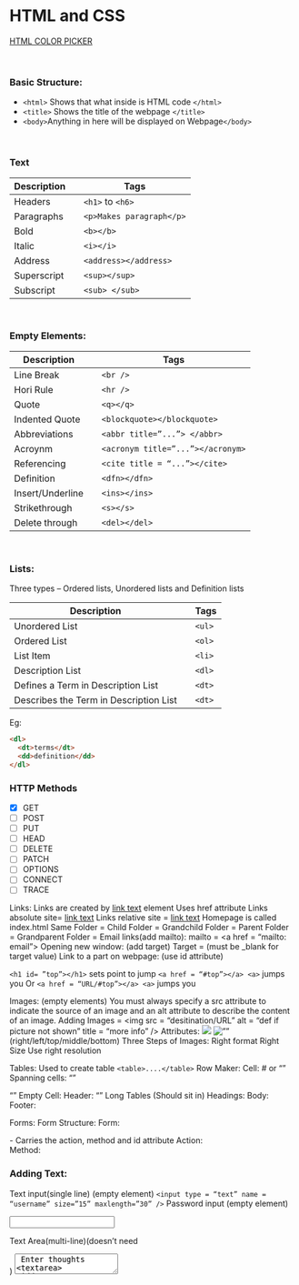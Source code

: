 <head>
    <title>HTML and CSS</title>
    <h1> HTML and CSS</h1>
</head>

<a href ="https://www.w3schools.com/colors/colors_picker.asp">HTML COLOR PICKER </a>

<br/>

**<h3>Basic Structure:</h3>**

- `<html>` Shows that what inside is HTML code `</html>`
- `<title>` Shows the title of the webpage `</title>`
- `<body>`Anything in here will be displayed on Webpage`</body>`

<br/>

**<h3>Text</h3>**

| Description |     | Tags                     |
| ----------- | --- | ------------------------ |
| Headers     |     | `<h1>` to `<h6>`         |
| Paragraphs  |     | `<p>Makes paragraph</p>` |
| Bold        |     | `<b></b> `               |
| Italic      |     | `<i></i>`                |
| Address     |     | `<address></address>`    |
| Superscript |     | `<sup></sup>`            |
| Subscript   |     | `<sub> </sub>`           |

<br/>

**<h3>Empty Elements:</h3>**

| Description      |     | Tags                              |
| ---------------- | --- | --------------------------------- |
| Line Break       |     | `<br />`                          |
| Hori Rule        |     | `<hr />`                          |
| Quote            |     | `<q></q>`                         |
| Indented Quote   |     | `<blockquote></blockquote>`       |
| Abbreviations    |     | `<abbr title=”...”> </abbr>`      |
| Acroynm          |     | `<acronym title=”...”></acronym>` |
| Referencing      |     | `<cite title = “...”></cite>`     |
| Definition       |     | `<dfn></dfn>`                     |
| Insert/Underline |     | `<ins></ins>`                     |
| Strikethrough    |     | `<s></s>`                         |
| Delete through   |     | `<del></del>`                     |

<br/>

<h3><b>Lists:</b></h3>

Three types – Ordered lists, Unordered lists and Definition lists

| Description                            |     | Tags   |
| -------------------------------------- | --- | ------ |
| Unordered List                         |     | `<ul>` |
| Ordered List                           |     | `<ol>` |
| List Item                              |     | `<li>` |
| Description List                       |     | `<dl>` |
| Defines a Term in Description List     |     | `<dt>` |
| Describes the Term in Description List |     | `<dt>` |

Eg:

```html
<dl>
  <dt>terms</dt>
  <dd>definition</dd>
</dl>
```

<h3><b>HTTP Methods</b></h3>

- [x] GET
- [ ] POST
- [ ] PUT
- [ ] HEAD
- [ ] DELETE
- [ ] PATCH
- [ ] OPTIONS
- [ ] CONNECT
- [ ] TRACE

Links:
Links are created by <a href = “url”>link text</a> element
Uses href attribute
Links absolute site= <a href = “www.s.com”>link text</a>
Links relative site = <a href = “home.html”>link text</a>
Homepage is called index.html
Same Folder = <a href = “next.hmtl”></a>
Child Folder = <a href = “doc/next.html”></a>
Grandchild Folder = <a href = ”doc/work/nextnext.html”></a>
Parent Folder = <a href = “../index.html”></a>
Grandparent Folder = <a href = “../../index.html”></a>
Email links(add mailto):
mailto = <a href = “mailto: email”></a>
Opening new window: (add target)
Target = <a href = “URL” target =”_blank”></a> (must be \_blank for target value)
Link to a part on webpage: (use id attribute)

`<h1 id= ”top”></h1>` sets point to jump
`<a href = “#top”></a> <a>` jumps you
Or
`<a href = “URL/#top”></a> <a>` jumps you

Images: (empty elements)
You must always specify a src attribute to indicate the source of an image and an alt attribute to describe the content of an image.
Adding Images = <img src = “desitination/URL” alt = “def if picture not shown” title = “more info” />
Attributes:
<img src = ”” />
<img alt = ”” />
<img tilte = ”” />
<img width = ”” />
<img height = ”” />
<img align = ”” /> (right/left/top/middle/bottom)
Three Steps of Images:
Right format
Right Size
Use right resolution

Tables:
Used to create table `<table>....</table>`
Row Maker: <tr> </tr>
Cell: <td> # or “”</td>
Spanning cells: <td colspan = “#”> “” <td>

<td rowspan = “#”> “” <td>
Empty Cell: <td></td>
Header: <th scope = “col/row”> “”</th>
Long Tables (Should sit in)
Headings: <thead></thead>
Body: <tbody></tbody>
Footer: <tfoot></tfoot>

Forms:
Form Structure:
Form: <form></form> - Carries the action, method and id attribute
Action: <form action = “URL”>
Method: <form action = “URL” method =””>

### Adding Text:

Text input(single line) (empty element)
`<input type = “text” name = “username” size=”15” maxlength=”30” />`
Password input (empty element)

<p> <input type = “password”  name = “password”  size = “15” maxlength = ”30” /> </p>
Text Area(multi-line)(doesn’t need <p>)
<textarea name = “comments” cols =”20” rows = “4”> Enter thoughts <textarea>
Hidden Text:
<input type="hidden" name="bookmark" value="lyrics" />

• Making Choices:
o Radio Buttons(select one)
 <p><input type="radio" name = "genre" value = "pop" checked ="checked"> Pop </p>
o Checkboxes(select one or more)
 <p> <input type="checkbox" name="site" value="itunes" checked="checked" /> Itunes </p>
o Drop-down Boxes
 Select and Options
 Mupltiple lets you select more than one
 <select name="devices" size="3" multiple="multiple">

<option value = "phone"> Phone </option>
<option value = "radio"> Radio </option>
<option value = "computer"> Computer </option>
<option value = "pad"> Pad </option>
</select>
•	Uploading Files:
o	File upload
	<input type="file" name="user-song" />

• Submitting Forms:
o Submit button
 <input type="submit" name ="upload" value="Upload" />
• Value give the button the name
o Image buttons
 <input type="image" src = "File Destination" width="100" height="20" />

• Custom Buttons: (text with pic button)
o <button><img src="images/add.gif" alt="add" width="10" height="10" /> Add </button>

• Labeling
o The “for” in label allow you to click on the text and and it will also select. Works with “id” and “for” values
o <label> Age: <input type=”text” name=”age” /> </label>
o <input id=”pop” type="radio" name = "genre" value = "p" checked ="checked">
 <label for=”pop”>POP</label>
• Grouping Elements:
o <fieldset>....</fieldset> - This groups them
o Header: <legend> “” </legend> - this names the grouping

• Form Validation:
o <input type = "password"  name = "password"  size = "15" maxlength = "30" required="required"/>
 Just add that.
• Date Input:
o <input type="date" name="todaydate"/> - will make date box
• URL Input:
o <input type="url" name="urllink"/> - will want a url
• Email Input:
o <input type="email" name="emailinput"/> - will want a email
• Search Input:
o <input type="search" name="emailinput" placeholder="search"/>
 Placeholder is for what in the text box

Extra markup:

Doctypes  
• Tell us the type of version of HTML
• <!DOCTYPE html>
Comments
• <!—comment 
ID Attribute
• Every Element can carry ID, its a unique identity elements
• <p id=”...”> ....</p>
Class attribute:
• Can be on every element used to identify several elements as different
• <p class=”...”> ....</p>
Grouping text and elements:
• Can group sets of elements together block wsie
• <div> elements </div> - put it elements inside to be part of block
Grouping text and elements inline:
• Groups inline text or elements
• <span> TEXT </span> - put it already elements
Iframes:
• A window in your page and the window is another page
• <iframe... ></iframe>
o Width= “###”
o Height= “###”
o Marginheight =”0”
o Marginwidth =”0”
o Src =”url”
o Scrolling=”yes/no” – hide or show scroller
o Frameborder = “0/1” – hide or show border
o Seamless
Information about page
• Meta live inside <head> element and contains information
• <meta ... />
o Name=”description” content =“page’s description”
 – used for search engine to understand page
o Name=”keywords” content =”list, like, this” – list of keywords user might search
o Name=”robots” content=”noindex/nofollow”
 Indicates if search engines add this page to results
 Noindex – if it mustn’t be added
 Nofollow – can be added but not the links on page
o http-equiv=”author” content =”” – author of page
o http-equiv=”pragma” content =”no-cache” – no chaching the page
o http-equiv=”expires” content =”Fri, 04 Apr 2014 23:59:59 GMT”  
 -when it is removed from cache (date must be in that format)
Escape Characters
• Use these if you want them on page
FLASH AND VIDEO COME BACK TO THAT NONSENSE!!!

CSS
Intro to CSS:

CSS allows you to create rules that control the way each box is presented and contents inside of box.
CSS rules contains two parts selector and declaration
Selectors indicate which elements it applies – p{....declarations ; declaration}
Declarations how elements are styled - font-family: Arial (two parts - property: value)

Using external CSS
• Use <link ..... /> with href, type and rel
o Href = “cssfile.css” – path to CSS file
o Type=”text/css” – specifies the type of document being linked to, should be “text/css”
o Rel = “stylesheet” –relationship between HTML page and file. Its “stylesheet” for CSS
Using internal CSS:
• Use <style ...> CSS code{} </style> - normally in <head> element
o type =”text/css” – must be used to specify CSS
Comments: /_ ....._/.
CSS Selectors:
• Universal Selector - _{} – all <> elements
• Type selector – h1, p ,h2 {} – all <h1>, <h2>, <p>
• Class selector -.note {} – any element that has class=”note”
o P.note {} – any <p> elements that has class=”note”
• ID selector – #introduction {} - elements whose ID value is introduction
• Child selector – li>a {} – any <a> elements in <li>
• Descendant selector – p a {} – any <a> elemts that sit inside <p>
• Adjacent sibling – h1+p {} – first <p> element after <h1>
• General sibling – h1~p {} - any <p> elements after <h1>
Attribute Selectors:
• Existence – p[class] {} – targets any <p> element with attribute called class
• Equality – p[class=”word”] {} – targets any <p> element with attribute class = “word”
• Space – p[class~=”dog”] {} – targets <p> with attribute class and list of words with one being dog
• Prefix – p[attr^=”d”] {} – targets <p> with attribute’s value that begins with “d”
• Suffix – p[attr$=”g”] {} – targets <p>with attribute’s value ending with “g”
• Substring – p[attr_=”do”] {} – targets <p> elements with attribute containing “do”

CSS Rules Cascade:
• Last Rule
o Last selector is done
• Specificity
o One that is more specific is done (h1{} over \*{})
• Important
o Add “!important” to any value to so more important than other rules
Inheritance:
What you give the tops most element changes all the children

Colour:

Can specify them in 3 ways:
• RGB - colour : rgb(100,100,9);
o RGBa – colour: rgba(100,100,100,0.5) – last parameter is alpha/opacity
• Hex codes - colour : #ee3e80;
• Names - colour : DarkCyan;  
Background:
• Background-color: RGB/RGBa/Hex/Names ;
o Opacity: 0.5 ; - must come after one of the above and is 50%
Hue, Saturation and Lightness
Background-colour : hsl(0, 100%, 100%, 0.5)
• Hue is 0 to 360
• Saturation is percentage
• Lightness is percentage with 0% being white
• Alpha is opacity

Image
Imagine Opacity/transparency: img{opacity : ...} 1= full, 0.5 – half

Text

There are different font families and styles. You can have sets of fonts in order of if they on pc.
• Selecting font
o Body { font-family: Georgia, times, serif;} – on of them will be used starting with Georgia
• Size of type
o Body {font-size: 12px/200%/1.5em;} – any type
 Xx-Small, medium, xx-large, smaller, larger
• Font face
o @font-face{ font-family: ‘Font’;
src: url(‘font path’) , format (‘type’);}
o As
o Fortmat (‘...’) – eot/woff/tff/svg
o H1 {font-family: Fontdownload, Georgia ;} –can use it
• Bold
o Body{font-weight: bold/normal;}
 Bolder, lighter, 100,200 etc
• Italic
o Body{font-style: italic/normal/oblique;}
• Case:
o Body{text-transform: uppercase/lowercase/capitalize;}
• Underline or strike
o Body{text-decoration: none/underline/overline/line-through/blink;}
• Overflow
o Div.a{text-overflow: clip/ellipsis} – when text has border and has overflow added this added a clip or ellipsis without overflow:hidden;

• Leading
o Body{line-height: 1.5em;}
• Letter and word spacing
o H1{letter-spacing: 0.2em;}
o H1{word-spacing: 1em;}
• Alignment
o P{text-align: left/right/center/justify;}
• Vertical alignment
o P{vertical-align: baseline/sub/super/top/text-top/middle/bottom/text-bottom;}
• Identing text
o H1{text-indent: 20px;} – minus is left and normal is right.
• Drop Shadow
o {text-shadow: 1px 1px 0px #hexcolour ;}
 1st value - how far left or right it should fall
 2nd value – how far top or bottom is should fall
 3rd value – specifies the blur(optional)
 4th value – color of drop shadow
• Pseudo-elements
o First-letter
 P:first-letter { ....}
o First line
 P.intro:first-line{.....}
o Styling Link
 - a:link {.....} – allows you to set styles to link not visited
 - a:visited{....} – allow you to set styles for links that have been clicked on.
 - input.submit:hover {...} – applied when user hovers over element
 - input.text:focus{...} – applied to element that had focus
 - input.submit:active{....} – applied when element is clicked

Boxes
• Box dimensions
o – div { height: 300px; width: 300px}
• Limiting dimensions
o Height/Width
 {min-height/width: #px ;} -smallest
 {max-height/width: #px ;}-highest
• Overflowing content
o {overflow: hidden;} – ifs contents is larger than box hide rest
o {overflow: scroll;} – if contents is larger add scrollbar
• Margin, border, padding, Content (in that order)
o Border
 Shorthand
• {border: width style color}
 Width (no %)
• {border-width: #px;} – all same border
• {border-width: #px #px #px #px;} – order of width top,right,bottom,left
o {border-top/right/bottom/left-width: #px;}
• {border-width: thin/medium/thick;}
 Border style
• {border-style: solid/dotted/dashed/double/groove/ridge/inset/outset/hidden;}
o {border-top/left/right/bottom-style: solid/...}
 Border color
• {border-color: Hex/RGB/Names;}
• {border-color: value value value value; } – clockwise

o Padding - {padding: #px/ #% ;}
 {padding: #px #px #px #px;}
 Or {padding-top/right/bottom/left: #px ;}
o Margin – {margin: #px/%/em ;}
 {margin: #px #px #px #px ;} – can be done with list also
 Or {margin-top/right/bottom/left;}
o Centering content
 {margin: #px auto #px auto;}
o Change inline/block
 Allows you to turn inline element into block-level
 {display: inline/block/inline-block/none ;} –none will no spaces left
o Hiding Boxes
 Allows you to hide boxes from user but leaves space
 {visibility: hidden/visible}
o Border images
 {border-image: url(””) # # # # stretch/repear/road;}

Lists, Tables and Forms:
• Bullet Point Styles
o – ul { list-style-type: ...;}
 - none
 - disc
 - circle
 - square
o – ol {list-style-tape: ....;}
 - decimal
 - decimal-leading-zero
 - lower-alpha / lower-roman
 - upper-alpha / upper-roman
• Images for Bullets
o – ul{list-style-image: url”..”;} – only ul with li
• Positioning he marker
o – ul{list-style-position: outside/inside;}
• List style shorthand
o – ul{list-style: inside circle ;}
• Table properties
o Width - table{ width: 600px;}
o Padding – th, td {padding: #px #px #px #px;}
o Text-transform – th(text-transfrom: uppercase;)
o Leter-spacing
o Font-size
o Border-top/bottom
o Text-align
o Background-color
o :hover

• Border on empty cells
o – table {empty-cells: show / hide / inherit ;}
• Gaps between cells
o – table{ border-spacing : #px #px} – space cells
o – table {border-collapse: collapse} - no spaces
o – table {border-collapse: serparate} – all cells are detached
• Styling inputs
o - input#email { background-image: url(“...”);} – add image to input background
• Cursor Styles
o - a {cursor: ... ;}
 Auto
 Crosshair
 Default
 Pointer
 Move
 Text
 Wait
 Help
 url(“...”);

Layout
• normal flow – doesn’t have to be added
o – p{position: static;}
• Relative flow – moves elements relative to normal
o – p{position: relative;} – to move it use bottom/top/left/right
• Absolute positioning - no longer normal and doesn’t affect
o – h1 {position: absolute;} – move it anywhere
• Fixed positioning – stay in same place even when scrolling
o – h1 {position: fixed;} –set it with properties
• Overlapping elements – doesn’t matter about positioning
o – h1 {z-index}
• Floating elements – allows you to place far left or right
o Can you floating elements to place elements side-by-side
o Blockquote{float: right;}
• Clearing floats
o Allows you to select if other floats can touch the float clear is in
o – p{clear: left/right/both/none;}
 None means it can touch both sides

## Extra

---

- Percent and EM are not Relative Measurements and the size of each doesn’t depend on its parents
- Pixels are not recommended units for specifying size
- Font-family attribute does not help ensure maximum compatibility between web browsers

- Bitmaps are img
- Image in pixel on Javascript is canvas
- XMl is svg
